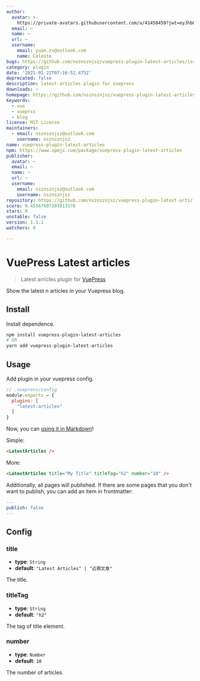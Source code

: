 ```yaml
---
author:
  avatar: >-
    https://private-avatars.githubusercontent.com/u/41458459?jwt=eyJhbGciOiJIUzI1NiIsInR5cCI6IkpXVCJ9.eyJpc3MiOiJnaXRodWIuY29tIiwiYXVkIjoicmF3LmdpdGh1YnVzZXJjb250ZW50LmNvbSIsImtleSI6ImtleTEiLCJleHAiOjE3MzQ2NzQwNDAsIm5iZiI6MTczNDY3Mjg0MCwicGF0aCI6Ii91LzQxNDU4NDU5In0.fP-NQD1aY_gWK4rX-R-Q9O-Lo2ueDWdNPcgwNlAijJk&v=4
  email: ~
  name: ~
  url: ~
  username:
    email: yuan.zx@outlook.com
    name: Celeste
bugs: https://github.com/nsznsznjsz/vuepress-plugin-latest-articles/issues/new
category: plugin
date: '2021-01-22T07:16:52.475Z'
deprecated: false
description: latest-articles plugin for vuepress
downloads: ~
homepage: https://github.com/nsznsznjsz/vuepress-plugin-latest-articles#readme
keywords:
  - vue
  - vueprss
  - blog
license: MIT License
maintainers:
  - email: nsznsznjsz@outlook.com
    username: nsznsznjsz
name: vuepress-plugin-latest-articles
npm: https://www.npmjs.com/package/vuepress-plugin-latest-articles
publisher:
  avatar: ~
  email: ~
  name: ~
  url: ~
  username:
    email: nsznsznjsz@outlook.com
    username: nsznsznjsz
repository: https://github.com/nsznsznjsz/vuepress-plugin-latest-articles
score: 0.45367607203813176
stars: 0
unstable: false
version: 1.1.1
watchers: 0

---
```


# VuePress Latest articles

> Latest arricles plugin for [VuePress](https://github.com/vuejs/vuepress)

Show the latest n articles in your Vuepress blog.

## Install

Install dependence.

```bash
npm install vuepress-plugin-latest-articles
# OR
yarn add vuepress-plugin-latest-articles
```

## Usage

Add plugin in your vuepress config.

```js
// .vuepress/config
module.exports = {
  plugins: [
    "latest-articles"
  ]
}
```

Now, you can [using it in Markdown](https://vuepress.vuejs.org/guide/using-vue.html)!

Simple:
```html
<LatestArticles />
```

More:
```html
<LatestArticles title="My Title" titleTag="h2" number="10" />
```

Additionally, all pages will published. If there are some pages that you don't want to publish, you can add an item in frontmatter:
```yaml
---
publish: false
---
``` 

## Config

### title

- **type**: `String`
- **default**: `"Latest Articles" | "近期文章"`

The title.

### titleTag

- **type**: `String`
- **default**: `"h2"`

The tag of title element.

### number

- **type**: `Number`
- **default**: `10`

The number of articles.
